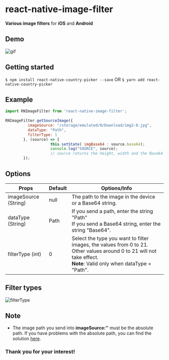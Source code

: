 
# react-native-image-filter

**Various image filters** for **iOS** and **Android**

## Demo

![gif](https://github.com/alien9996/ReactNativeImageFilter/blob/master/filter.gif?raw=true)

## Getting started

`$ npm install react-native-country-picker --save`
OR
`$ yarn add react-native-country-picker `


## Example
```javascript
import RNImageFilter from 'react-native-image-filter';
 
RNImageFilter.getSourceImage({
          imageSource: "/storage/emulated/0/Download/img2-0.jpg",
          dataType: "Path",
          filterType: 1
        }, (source) => {
                    this.setState( imgBase64 : source.base64);
                    console.log("SOURCE", source);
                    // source returns the height, width and the Base64 string of the image.
        });
```

## Options

Props | Default | Options/Info
------ | --- | ------
imageSource (String)|null|The path to the image in the device or a Base64 string.
dataType (String)|Path|If you send a path, enter the string "Path"<br>If you send a Base64 string, enter the string "Base64".
filterType (int)|0|Select the type you want to filter images, the values from 0 to 21. Other values around 0 to 21 will not take effect.<br> **Note**: Valid only when dataType = "Path".

## Filter types

![filterType](https://github.com/alien9996/ReactNativeImageFilter/blob/master/filter_type.png?raw=true)

## Note
- The image path you send into **imageSource:''** must be the absolute path. If you have problems with the absolute path, you can find the solution [here](https://stackoverflow.com/questions/52423067/how-to-get-absolute-path-of-a-file-in-react-native).

### Thank you for your interest!
